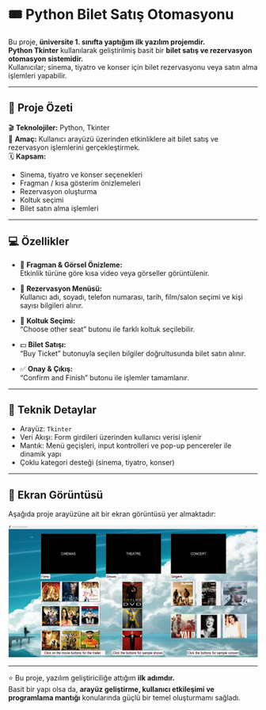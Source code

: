 # 🎟️ Python Bilet Satış Otomasyonu

Bu proje, **üniversite 1. sınıfta yaptığım ilk yazılım projemdir.**  
**Python Tkinter** kullanılarak geliştirilmiş basit bir **bilet satış ve rezervasyon otomasyon sistemidir.**  
Kullanıcılar; sinema, tiyatro ve konser için bilet rezervasyonu veya satın alma işlemleri yapabilir.

---

## 🧩 Proje Özeti

🎬 **Teknolojiler:** Python, Tkinter  
🎯 **Amaç:** Kullanıcı arayüzü üzerinden etkinliklere ait bilet satış ve rezervasyon işlemlerini gerçekleştirmek.  
🗓️ **Kapsam:**  
- Sinema, tiyatro ve konser seçenekleri  
- Fragman / kısa gösterim önizlemeleri  
- Rezervasyon oluşturma  
- Koltuk seçimi  
- Bilet satın alma işlemleri

---

## 💻 Özellikler

- 🎥 **Fragman & Görsel Önizleme:**  
  Etkinlik türüne göre kısa video veya görseller görüntülenir.

- 🎫 **Rezervasyon Menüsü:**  
  Kullanıcı adı, soyadı, telefon numarası, tarih, film/salon seçimi ve kişi sayısı bilgileri alınır.

- 💺 **Koltuk Seçimi:**  
  “Choose other seat” butonu ile farklı koltuk seçilebilir.

- 💵 **Bilet Satışı:**  
  “Buy Ticket” butonuyla seçilen bilgiler doğrultusunda bilet satın alınır.

- ✅ **Onay & Çıkış:**  
  “Confirm and Finish” butonu ile işlemler tamamlanır.

---

## 🧠 Teknik Detaylar

- Arayüz: `Tkinter`  
- Veri Akışı: Form girdileri üzerinden kullanıcı verisi işlenir  
- Mantık: Menü geçişleri, input kontrolleri ve pop-up pencereler ile dinamik yapı  
- Çoklu kategori desteği (sinema, tiyatro, konser)

---

## 📸 Ekran Görüntüsü

Aşağıda proje arayüzüne ait bir ekran görüntüsü yer almaktadır:  

![Bilet Satış Otomasyonu Screenshot](/screenshot.png)

---

⭐ Bu proje, yazılım geliştiriciliğe attığım **ilk adımdır.**  
Basit bir yapı olsa da, **arayüz geliştirme, kullanıcı etkileşimi ve programlama mantığı** konularında güçlü bir temel oluşturmamı sağladı.
